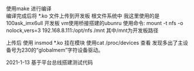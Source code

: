 使用make 进行编译  
编译完成后将    *.ko 文件上传到开发板 根文件系统中
我这里使用的是100ask_imx6ull 开发板  vm使用桥接搭建的ubunru 使用命令: mount -t nfs -o nolock,vers=3 192.168.8.111:/opt/nfs /mnt 
	其中/mnt为开发板路径

上传后 使用 insmod *.ko 挂在模块 
使用cat /proc/devices 查看 发现多出了主设备号为230的“globalmem”字符设备驱动。

2021-1-13
 基于平台总线搭建测试代码

